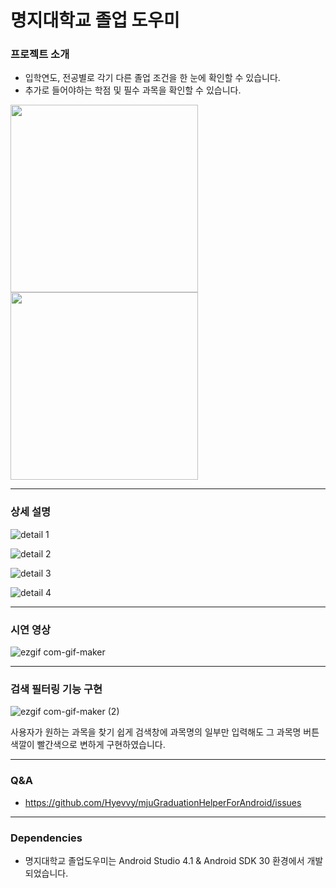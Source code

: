 # 명지대학교 졸업 도우미
### 프로젝트 소개

* 입학연도, 전공별로 각기 다른 졸업 조건을 한 눈에 확인할 수 있습니다.
* 추가로 들어야하는 학점 및 필수 과목을 확인할 수 있습니다.

<p float="left">
  <img src="https://user-images.githubusercontent.com/72402747/143530607-e6fc3e57-24b3-4446-9192-cb2eacad7fe2.png" width="300" height="300" />
  <img src="https://user-images.githubusercontent.com/72402747/143530663-ca95f4ae-192b-4784-9fd0-086939b3006f.png" width="300" height="300" />
</p>


***


### 상세 설명

![detail 1](https://user-images.githubusercontent.com/72402747/143535119-b0f719fa-8c87-42d4-8bab-589e0bb06197.png)

![detail 2](https://user-images.githubusercontent.com/72402747/143534760-15fe94e1-95d1-4795-aeff-ed300b201c6f.png)

![detail 3](https://user-images.githubusercontent.com/72402747/143534764-5ec668a1-3755-4bc0-82b2-1f5981938dde.png)

![detail 4](https://user-images.githubusercontent.com/72402747/143534770-c41910d5-3d6a-4bed-a47a-182090715bbb.png)

 

***
### 시연 영상

![ezgif com-gif-maker](https://user-images.githubusercontent.com/72402747/143532622-8a24a74c-3d68-4923-aeb6-22566823f69b.gif)


***
### 검색 필터링 기능 구현

![ezgif com-gif-maker (2)](https://user-images.githubusercontent.com/72402747/143594940-4629b40a-7e2a-4452-8281-af83f22b1e96.gif)

사용자가 원하는 과목을 찾기 쉽게 검색창에 과목명의 일부만 입력해도 그 과목명 버튼 색깔이 빨간색으로 변하게 구현하였습니다.


***
### Q&A

* https://github.com/Hyevvy/mjuGraduationHelperForAndroid/issues


***
### Dependencies

* 명지대학교 졸업도우미는 Android Studio 4.1 & Android SDK 30 환경에서 개발되었습니다.
